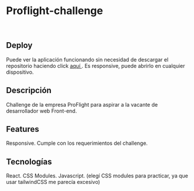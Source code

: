 # Proflight-challenge

<br/>

## Deploy

Puede ver la aplicación funcionando sin necesidad de descargar el repositorio haciendo click 
<a href="https://proflight-challenge.vercel.app/" target="_blank"> aquí </a>. Es responsive, puede abrirlo en cualquier dispositivo.


## Descripción

Challenge de la empresa ProFlight para aspirar a la vacante de desarrollador web Front-end.
<br/>

## Features

Responsive.
Cumple con los requerimientos del challenge.
<br/>

## Tecnologías 

React. CSS Modules. Javascript. (elegí CSS modules para practicar, ya que usar tailwindCSS me parecía excesivo)